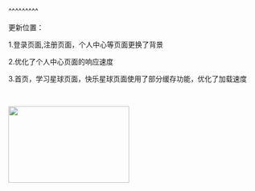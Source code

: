 
<BlogInfo title="博客系统优化日志" author="白日梦想猿" pv=0 read_times=0 pre_cost_time=9 category="开发记录" tag_list="['优化更新']" create_time="2022.01.26 22:02:05.494859" update_time="2022.08.16 09:00:36" />

^^^^^^^^^
<p>更新位置：</p>

<p>1.登录页面,注册页面，个人中心等页面更换了背景</p>

<p>2.优化了个人中心页面的响应速度</p>

<p>3.首页，学习星球页面，快乐星球页面使用了部分缓存功能，优化了加载速度</p>

<p>&nbsp;</p>

<p><img src="..image/2022/01/26/image-20220126221055-2.gif" style="height:152px; width:240px" /></p>

